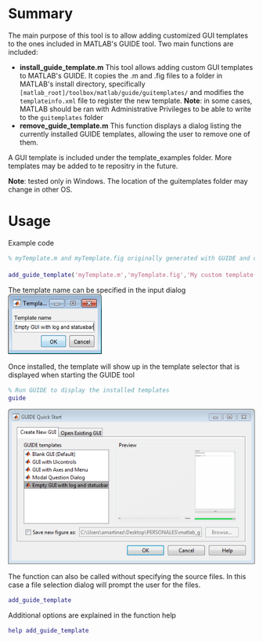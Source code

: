# Summary
The main purpose of this tool is to allow adding customized GUI templates to the ones included in MATLAB's GUIDE tool.
Two main functions are included:
* **install_guide_template.m**
This tool allows adding custom GUI  templates to MATLAB's GUIDE.
It copies the .m and .fig files to a folder in MATLAB's install directory, specifically `[matlab_root]/toolbox/matlab/guide/guitemplates/` and modifies the `templateinfo.xml` file to register the new template. **Note**: in some cases, MATLAB should be ran with Administrative Privileges to be able to write to the `guitemplates` folder
* **remove_guide_template.m**
This function displays a dialog listing the currently installed GUIDE templates, allowing the user to remove one of them.

A GUI template is included under the template_examples folder. More templates may be added to te repositry in the future.

**Note**: tested only in Windows. The location of the guitemplates folder may change in other OS.

# Usage

Example code
```matlab
% myTemplate.m and myTemplate.fig originally generated with GUIDE and customized by the user

add_guide_template('myTemplate.m','myTemplate.fig','My custom template');
```
The template name can be specified in the input dialog
![Template name input dialog](/doc/template_name_input.PNG?raw=true "Template name input dialog")

Once installed, the template will show up in the template selector that is displayed when starting the GUIDE tool
```matlab
% Run GUIDE to display the installed templates
guide
```
![GUIDE template selection](/doc/guide_template_selection.PNG?raw=true "Optional Title")

The function can also be called without specifying the source files. In this case a file selection dialog will prompt the user for the files.

```matlab
add_guide_template
```

Additional options are explained in the function help

```matlab
help add_guide_template
```

